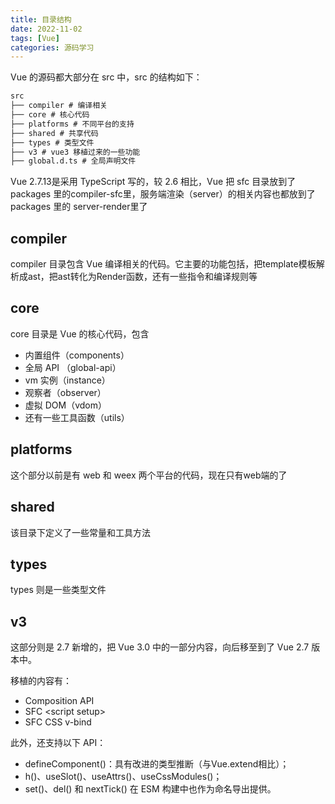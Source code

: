 ```yaml
---
title: 目录结构
date: 2022-11-02
tags: [Vue]
categories: 源码学习
---
```


Vue 的源码都大部分在 src 中，src 的结构如下：

```html
src
├── compiler # 编译相关
├── core # 核心代码
├── platforms # 不同平台的支持
├── shared # 共享代码
├── types # 类型文件
├── v3 # vue3 移植过来的一些功能
├── global.d.ts # 全局声明文件
```

Vue 2.7.13是采用 TypeScript 写的，较 2.6 相比，Vue 把 sfc 目录放到了 packages 里的compiler-sfc里，服务端渲染（server）的相关内容也都放到了 packages 里的 server-render里了

## compiler

compiler 目录包含 Vue 编译相关的代码。它主要的功能包括，把template模板解析成ast，把ast转化为Render函数，还有一些指令和编译规则等

## core

core 目录是 Vue 的核心代码，包含

- 内置组件（components）
- 全局 API （global-api）
- vm 实例（instance）
- 观察者（observer）
- 虚拟 DOM（vdom）
- 还有一些工具函数（utils）

## platforms

这个部分以前是有 web 和 weex 两个平台的代码，现在只有web端的了

## shared

该目录下定义了一些常量和工具方法

## types

types 则是一些类型文件

## v3

这部分则是 2.7 新增的，把 Vue 3.0 中的一部分内容，向后移至到了 Vue 2.7 版本中。

移植的内容有：

- Composition API
- SFC \<script setup>
- SFC CSS v-bind

此外，还支持以下 API：

- defineComponent()：具有改进的类型推断（与Vue.extend相比）；
- h()、useSlot()、useAttrs()、useCssModules()；
- set()、del() 和 nextTick() 在 ESM 构建中也作为命名导出提供。
